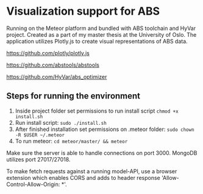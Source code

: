 # Visualization support for ABS
Running on the Meteor platform and bundled with ABS toolchain and HyVar project. 
Created as a part of my master thesis at the University of Oslo. The application utilizes Plotly.js to create visual representations of ABS data.

https://github.com/plotly/plotly.js

https://github.com/abstools/abstools

https://github.com/HyVar/abs_optimizer



## Steps for running the environment
1. Inside project folder set permissions to run install script `chmod +x install.sh`
2. Run install script: `sudo ./install.sh`
3. After finished installation set permissions on .meteor folder: `sudo chown -R $USER ~/.meteor`
4. To run meteor: `cd meteor/master/ && meteor`

Make sure the server is able to handle connections on port 3000. MongoDB utilizes port 27017/27018.

To make fetch requests against a running model-API, use a browser extension which enables CORS and adds to header response 'Allow-Control-Allow-Origin: *'. 
